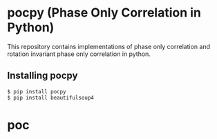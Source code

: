 # pocpy (Phase Only Correlation in Python)

This repository contains implementations of phase only correlation and rotation invariant phase only correlation in python.

## Installing pocpy

```console
$ pip install pocpy
$ pip install beautifulsoup4
```
# poc
